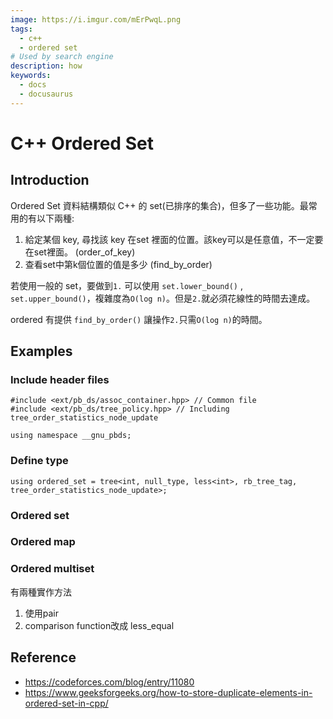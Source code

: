 ```yaml
---
image: https://i.imgur.com/mErPwqL.png
tags:
  - c++
  - ordered set
# Used by search engine
description: how
keywords:
  - docs
  - docusaurus
---
```

# C++ Ordered Set
## Introduction
Ordered Set 資料結構類似 C++ 的 set(已排序的集合)，但多了一些功能。最常用的有以下兩種:

1. 給定某個 key, 尋找該 key 在set 裡面的位置。該key可以是任意值，不一定要在set裡面。 (order_of_key)
2. 查看set中第k個位置的值是多少 (find_by_order)

若使用一般的 set，要做到`1.` 可以使用 `set.lower_bound()` , `set.upper_bound()`，複雜度為`O(log n)`。但是`2.`就必須花線性的時間去達成。

ordered 有提供 `find_by_order()` 讓操作`2.`只需`O(log n)`的時間。

## Examples
### Include header files
```c=
#include <ext/pb_ds/assoc_container.hpp> // Common file
#include <ext/pb_ds/tree_policy.hpp> // Including tree_order_statistics_node_update

using namespace __gnu_pbds;
```
### Define type
```
using ordered_set = tree<int, null_type, less<int>, rb_tree_tag, tree_order_statistics_node_update>;

```

### Ordered set
### Ordered map
### Ordered multiset
有兩種實作方法
1. 使用pair
2. comparison function改成 less_equal

## Reference
- https://codeforces.com/blog/entry/11080
- https://www.geeksforgeeks.org/how-to-store-duplicate-elements-in-ordered-set-in-cpp/

